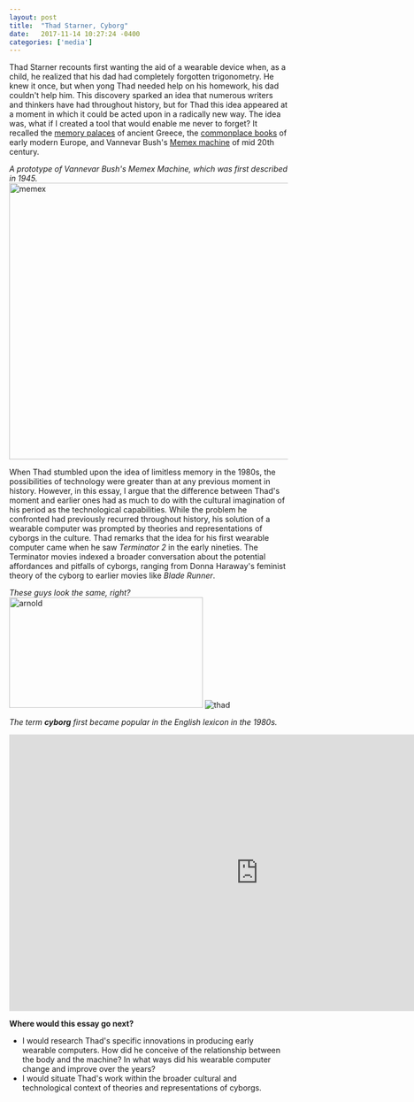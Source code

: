 ```yaml
---
layout: post
title:  "Thad Starner, Cyborg"
date:   2017-11-14 10:27:24 -0400
categories: ['media']
---
```

Thad Starner recounts first wanting the aid of a wearable device when, as a child, he realized that his dad had completely forgotten trigonometry. He knew it once, but when yong Thad needed help on his homework, his dad couldn't help him. This discovery sparked an idea that numerous writers and thinkers have had throughout history, but for Thad this idea appeared at a moment in which it could be acted upon in a radically new way. The idea was, what if I created a tool that would enable me never to forget? It recalled the [memory palaces](https://en.wikipedia.org/wiki/Method_of_loci) of ancient Greece, the [commonplace books](https://en.wikipedia.org/wiki/Commonplace_book) of early modern Europe, and Vannevar Bush's [Memex machine](https://en.wikipedia.org/wiki/Memex) of mid 20th century. 

*A prototype of Vannevar Bush's Memex Machine, which was first described in 1945.*
<img src="http://www.maxkemman.nl/slides/2016/images/memex.jpg" alt="memex" height="500" width="700"> 

When Thad stumbled upon the idea of limitless memory in the 1980s, the possibilities of technology were greater than at any previous moment in history. However, in this essay, I argue that the difference between Thad's moment and earlier ones had as much to do with the cultural imagination of his period as the technological capabilities. While the problem he confronted had previously recurred throughout history, his solution of a wearable computer was prompted by theories and representations of cyborgs in the culture. Thad remarks that the idea for his first wearable computer came when he saw *Terminator 2* in the early nineties. The Terminator movies indexed a broader conversation about the potential affordances and pitfalls of cyborgs, ranging from Donna Haraway's feminist theory of the cyborg to earlier movies like *Blade Runner*. 

*These guys look the same, right?*
<img src="https://www.theterminatorfans.com/wp-content/uploads/2016/07/Arnold-Schwarzenegger-Terminator-2.gif" alt="arnold" height="200" width="350"> ![thad](http://archive.boston.com/business/technology/innoeco/mitwearables.jpg)

*The term **cyborg** first became popular in the English lexicon in the 1980s.*
<iframe name="ngram_chart" src="https://books.google.com/ngrams/interactive_chart?content=cyborg&year_start=1800&year_end=2000&corpus=15&smoothing=3&share=&direct_url=t1%3B%2Ccyborg%3B%2Cc0" width=900 height=500 marginwidth=0 marginheight=0 hspace=0 vspace=0 frameborder=0 scrolling=no></iframe>

**Where would this essay go next?** 
- I would research Thad's specific innovations in producing early wearable computers. How did he conceive of the relationship between the body and the machine? In what ways did his wearable computer change and improve over the years? 
- I would situate Thad's work within the broader cultural and technological context of theories and representations of cyborgs. 
